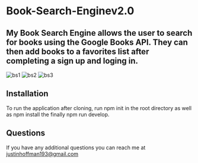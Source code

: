 # Book-Search-Enginev2.0

## My Book Search Engine allows the user to search for books using the Google Books API. They can then add books to a favorites list after completing a sign up and loging in. 
![bs1](https://user-images.githubusercontent.com/78002356/131313475-be38a58a-da3b-4f81-bceb-8ed36a2862f6.JPG)
![bs2](https://user-images.githubusercontent.com/78002356/131313492-eb36025f-04ff-45e8-bff1-a27d08db09d0.JPG)
![bs3](https://user-images.githubusercontent.com/78002356/131313499-96726653-c497-4863-aa40-8bcc53b53e59.JPG)

## Installation
To run the application after cloning, run npm init in the root directory as well as npm install the finally npm run develop.

## Questions
If you have any additional questions you can reach me at justinhoffman193@gmail.com
